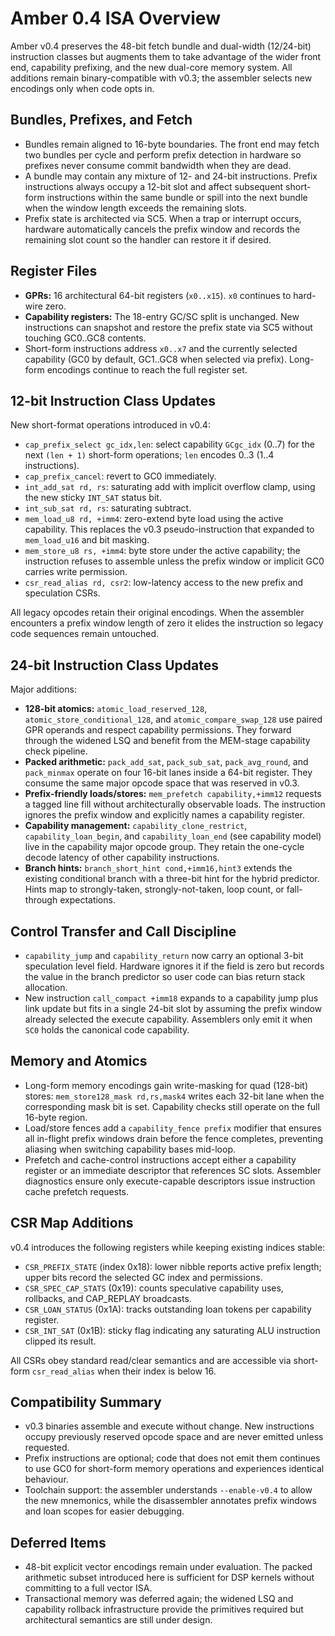 # Amber 0.4 ISA Overview

Amber v0.4 preserves the 48-bit fetch bundle and dual-width (12/24-bit) instruction classes but augments them to take advantage of the wider front end, capability prefixing, and the new dual-core memory system. All additions remain binary-compatible with v0.3; the assembler selects new encodings only when code opts in.

## Bundles, Prefixes, and Fetch

- Bundles remain aligned to 16-byte boundaries. The front end may fetch two bundles per cycle and perform prefix detection in hardware so prefixes never consume commit bandwidth when they are dead.
- A bundle may contain any mixture of 12- and 24-bit instructions. Prefix instructions always occupy a 12-bit slot and affect subsequent short-form instructions within the same bundle or spill into the next bundle when the window length exceeds the remaining slots.
- Prefix state is architected via SC5. When a trap or interrupt occurs, hardware automatically cancels the prefix window and records the remaining slot count so the handler can restore it if desired.

## Register Files

- **GPRs:** 16 architectural 64-bit registers (`x0..x15`). `x0` continues to hard-wire zero.
- **Capability registers:** The 18-entry GC/SC split is unchanged. New instructions can snapshot and restore the prefix state via SC5 without touching GC0..GC8 contents.
- Short-form instructions address `x0..x7` and the currently selected capability (GC0 by default, GC1..GC8 when selected via prefix). Long-form encodings continue to reach the full register set.

## 12-bit Instruction Class Updates

New short-format operations introduced in v0.4:

- `cap_prefix_select gc_idx,len`: select capability `GCgc_idx` (0..7) for the next `(len + 1)` short-form operations; `len` encodes 0..3 (1..4 instructions).
- `cap_prefix_cancel`: revert to GC0 immediately.
- `int_add_sat rd, rs`: saturating add with implicit overflow clamp, using the new sticky `INT_SAT` status bit.
- `int_sub_sat rd, rs`: saturating subtract.
- `mem_load_u8 rd, +imm4`: zero-extend byte load using the active capability. This replaces the v0.3 pseudo-instruction that expanded to `mem_load_u16` and bit masking.
- `mem_store_u8 rs, +imm4`: byte store under the active capability; the instruction refuses to assemble unless the prefix window or implicit GC0 carries write permission.
- `csr_read_alias rd, csr2`: low-latency access to the new prefix and speculation CSRs.

All legacy opcodes retain their original encodings. When the assembler encounters a prefix window length of zero it elides the instruction so legacy code sequences remain untouched.

## 24-bit Instruction Class Updates

Major additions:

- **128-bit atomics:** `atomic_load_reserved_128`, `atomic_store_conditional_128`, and `atomic_compare_swap_128` use paired GPR operands and respect capability permissions. They forward through the widened LSQ and benefit from the MEM-stage capability check pipeline.
- **Packed arithmetic:** `pack_add_sat`, `pack_sub_sat`, `pack_avg_round`, and `pack_minmax` operate on four 16-bit lanes inside a 64-bit register. They consume the same major opcode space that was reserved in v0.3.
- **Prefix-friendly loads/stores:** `mem_prefetch capability,+imm12` requests a tagged line fill without architecturally observable loads. The instruction ignores the prefix window and explicitly names a capability register.
- **Capability management:** `capability_clone_restrict`, `capability_loan_begin`, and `capability_loan_end` (see capability model) live in the capability major opcode group. They retain the one-cycle decode latency of other capability instructions.
- **Branch hints:** `branch_short_hint cond,+imm16,hint3` extends the existing conditional branch with a three-bit hint for the hybrid predictor. Hints map to strongly-taken, strongly-not-taken, loop count, or fall-through expectations.

## Control Transfer and Call Discipline

- `capability_jump` and `capability_return` now carry an optional 3-bit speculation level field. Hardware ignores it if the field is zero but records the value in the branch predictor so user code can bias return stack allocation.
- New instruction `call_compact +imm18` expands to a capability jump plus link update but fits in a single 24-bit slot by assuming the prefix window already selected the execute capability. Assemblers only emit it when `SC0` holds the canonical code capability.

## Memory and Atomics

- Long-form memory encodings gain write-masking for quad (128-bit) stores: `mem_store128_mask rd,rs,mask4` writes each 32-bit lane when the corresponding mask bit is set. Capability checks still operate on the full 16-byte region.
- Load/store fences add a `capability_fence prefix` modifier that ensures all in-flight prefix windows drain before the fence completes, preventing aliasing when switching capability bases mid-loop.
- Prefetch and cache-control instructions accept either a capability register or an immediate descriptor that references SC slots. Assembler diagnostics ensure only execute-capable descriptors issue instruction cache prefetch requests.

## CSR Map Additions

v0.4 introduces the following registers while keeping existing indices stable:

- `CSR_PREFIX_STATE` (index 0x18): lower nibble reports active prefix length; upper bits record the selected GC index and permissions.
- `CSR_SPEC_CAP_STATS` (0x19): counts speculative capability uses, rollbacks, and CAP_REPLAY broadcasts.
- `CSR_LOAN_STATUS` (0x1A): tracks outstanding loan tokens per capability register.
- `CSR_INT_SAT` (0x1B): sticky flag indicating any saturating ALU instruction clipped its result.

All CSRs obey standard read/clear semantics and are accessible via short-form `csr_read_alias` when their index is below 16.

## Compatibility Summary

- v0.3 binaries assemble and execute without change. New instructions occupy previously reserved opcode space and are never emitted unless requested.
- Prefix instructions are optional; code that does not emit them continues to use GC0 for short-form memory operations and experiences identical behaviour.
- Toolchain support: the assembler understands `--enable-v0.4` to allow the new mnemonics, while the disassembler annotates prefix windows and loan scopes for easier debugging.

## Deferred Items

- 48-bit explicit vector encodings remain under evaluation. The packed arithmetic subset introduced here is sufficient for DSP kernels without committing to a full vector ISA.
- Transactional memory was deferred again; the widened LSQ and capability rollback infrastructure provide the primitives required but architectural semantics are still under design.
